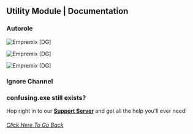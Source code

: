 ## Utility Module | Documentation

### **Autorole**
![Empremix [DG]](https://cdn.discordapp.com/attachments/716657082157236254/716670002043945032/exautorole_humans.png)

![Empremix [DG]](https://cdn.discordapp.com/attachments/716657082157236254/716669997023494195/exautorole_bots.png)

![Empremix [DG]](https://cdn.discordapp.com/attachments/716657082157236254/716669998105362492/exautorole_disable.png)

### **Ignore Channel**

### confusing.exe still exists? 
Hop right in to our [**Support Server**](https://discord.gg/HA7UCtr) and get all the help you'll ever need!




###### [Click Here To Go Back](https://github.com/TheHQE/Empremix/tree/master/Documentation/Free)
